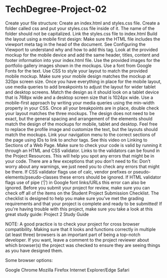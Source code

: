 # TechDegree-Project-02

Create your file structure:
Create an index.html and styles.css file.
Create a folder called css and put your styles.css file inside of it. The name of the folder should not be capitalized.
Link the styles.css file to index.html
Build the layout using a mobile first design:
Make sure the HTML file includes the viewport meta tag in the head of the document. See Configuring the Viewport to understand why and how to add this tag.
Look at the provided mockup for the mobile device and add the same header, titles, content and footer information into your index.html file.
Use the provided images for the portfolio gallery images shown in the mockups.
Use a font from Google Fonts for the text.
Use CSS to style your layout to match the provided mobile mockup. Make sure your mobile design matches the mockup at 320px screen size.
Once you have everything in place for the mobile layout, use media queries to add breakpoints to adjust the layout for wider tablet and desktop screens.
Match the design as it should look on a tablet device that is 768px wide and a desktop screen size that is 1024px wide.
Use a mobile-first approach by writing your media queries using the min-width property in your CSS.
Once all your breakpoints are in place, double check your layout matches the three mockups.
The design does not need to be exact, but the general spacing and arrangement of the elements should match the design of the mockups for mobile, tablet and desktop.
Feel free to replace the profile image and customize the text, but the layouts should match the mockups.
Link your navigation menu to the correct sections of the page using IDs to link to anchor tags. See this video on Linking to Sections of a Web Page.
Make sure to check your code is valid by running it through an HTML and CSS validator.
Links to the validators can be found in the Project Resources. This will help you spot any errors that might be in your code.
There are a few exceptions that you don’t need to fix:
Don’t worry about any warnings, we just need you to check any errors that might be there.
If CSS validator flags use of calc, vendor prefixes or pseudo-elements/pseudo-classes these errors should be ignored.
If HTML validator flags use of pipe (‘|’) in Google font links/URLs this error can also be ignored.
Before you submit your project for review, make sure you can check off all of the items on the Student Project Submission Checklist. The checklist is designed to help you make sure you’ve met the grading requirements and that your project is complete and ready to be submitted!
If you're having trouble with this project, make sure you take a look at this great study guide:
Project 2 Study Guide

NOTE: A good practice is to check your project for cross browser compatibility. Making sure that it looks and functions correctly in multiple (at least three) browsers is an important part of being a top-notch developer. If you want, leave a comment to the project reviewer about which browser(s) the project was checked to ensure they are seeing things as you have designed them.

Some browser options:

Google Chrome
Mozilla Firefox
Internet Explorer/Edge
Safari
